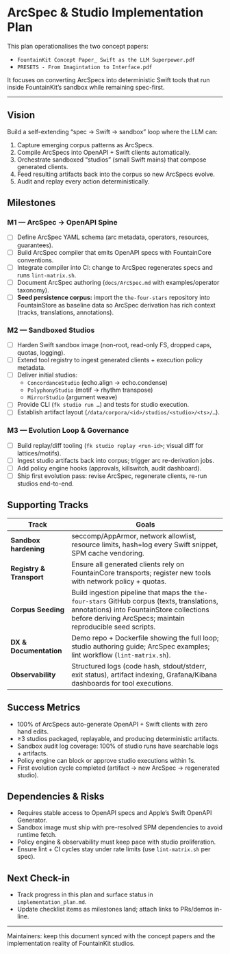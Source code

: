 # ArcSpec & Studio Implementation Plan

This plan operationalises the two concept papers:

- `FountainKit Concept Paper_ Swift as the LLM Superpower.pdf`
- `PRESETS - From Imagintation to Interface.pdf`

It focuses on converting ArcSpecs into deterministic Swift tools that run inside
FountainKit’s sandbox while remaining spec-first.

---

## Vision

Build a self-extending “spec → Swift → sandbox” loop where the LLM can:

1. Capture emerging corpus patterns as ArcSpecs.
2. Compile ArcSpecs into OpenAPI + Swift clients automatically.
3. Orchestrate sandboxed “studios” (small Swift mains) that compose generated clients.
4. Feed resulting artifacts back into the corpus so new ArcSpecs evolve.
5. Audit and replay every action deterministically.

## Milestones

### M1 — ArcSpec → OpenAPI Spine
- [ ] Define ArcSpec YAML schema (arc metadata, operators, resources, guarantees).
- [ ] Build ArcSpec compiler that emits OpenAPI specs with FountainCore conventions.
- [ ] Integrate compiler into CI: change to ArcSpec regenerates specs and runs `lint-matrix.sh`.
- [ ] Document ArcSpec authoring (`docs/ArcSpec.md` with examples/operator taxonomy).
- [ ] **Seed persistence corpus:** import the `the-four-stars` repository into FountainStore as baseline data so ArcSpec derivation has rich context (tracks, translations, annotations).

### M2 — Sandboxed Studios
- [ ] Harden Swift sandbox image (non-root, read-only FS, dropped caps, quotas, logging).
- [ ] Extend tool registry to ingest generated clients + execution policy metadata.
- [ ] Deliver initial studios:
  - `ConcordanceStudio` (echo.align → echo.condense)
  - `PolyphonyStudio` (motif → rhythm transpose)
  - `MirrorStudio` (argument weave)
- [ ] Provide CLI (`fk studio run …`) and tests for studio execution.
- [ ] Establish artifact layout (`/data/corpora/<id>/studios/<studio>/<ts>/…`).

### M3 — Evolution Loop & Governance
- [ ] Build replay/diff tooling (`fk studio replay <run-id>`; visual diff for lattices/motifs).
- [ ] Ingest studio artifacts back into corpus; trigger arc re-derivation jobs.
- [ ] Add policy engine hooks (approvals, killswitch, audit dashboard).
- [ ] Ship first evolution pass: revise ArcSpec, regenerate clients, re-run studios end-to-end.

## Supporting Tracks

| Track | Goals |
| --- | --- |
| **Sandbox hardening** | seccomp/AppArmor, network allowlist, resource limits, hash+log every Swift snippet, SPM cache vendoring. |
| **Registry & Transport** | Ensure all generated clients rely on FountainCore transports; register new tools with network policy + quotas. |
| **Corpus Seeding** | Build ingestion pipeline that maps the `the-four-stars` GitHub corpus (texts, translations, annotations) into FountainStore collections before deriving ArcSpecs; maintain reproducible seed scripts. |
| **DX & Documentation** | Demo repo + Dockerfile showing the full loop; studio authoring guide; ArcSpec examples; lint workflow (`lint-matrix.sh`). |
| **Observability** | Structured logs (code hash, stdout/stderr, exit status), artifact indexing, Grafana/Kibana dashboards for tool executions. |

## Success Metrics

- 100% of ArcSpecs auto-generate OpenAPI + Swift clients with zero hand edits.
- ≥3 studios packaged, replayable, and producing deterministic artifacts.
- Sandbox audit log coverage: 100% of studio runs have searchable logs + artifacts.
- Policy engine can block or approve studio executions within 1s.
- First evolution cycle completed (artifact → new ArcSpec → regenerated studio).

## Dependencies & Risks

- Requires stable access to OpenAPI specs and Apple’s Swift OpenAPI Generator.
- Sandbox image must ship with pre-resolved SPM dependencies to avoid runtime fetch.
- Policy engine & observability must keep pace with studio proliferation.
- Ensure lint + CI cycles stay under rate limits (use `lint-matrix.sh` per spec).

## Next Check-in

- Track progress in this plan and surface status in `implementation_plan.md`.
- Update checklist items as milestones land; attach links to PRs/demos in-line.

---

Maintainers: keep this document synced with the concept papers and the
implementation reality of FountainKit studios.
